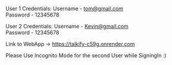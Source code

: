 User 1 Credentials:    Username - tom@gmail.com  
                       Password - 12345678



User 2 Credentials:   Username - Kevin@gmail.com  
                      Password - 12345678



Link to WebApp ->    https://talkify-c59g.onrender.com



Please Use Incognito Mode for the second User while SigningIn :)
